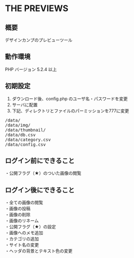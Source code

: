 # THE PREVIEWS

## 概要
デザインカンプのプレビューツール


## 動作環境
PHP バージョン 5.2.4 以上


## 初期設定
1. ダウンロード後、config.php のユーザ名・パスワードを変更
2. サーバに配置
3. 下記、ディレクトリとファイルのパーミッションを777に変更

<pre>
/data/  
/data/img/  
/data/thumbnail/  
/data/db.csv  
/data/category.csv  
/data/config.csv  
</pre>


## ログイン前にできること
・公開フラグ（★）のついた画像の閲覧


## ログイン後にできること
・全ての画像の閲覧  
・画像の投稿  
・画像の削除  
・画像のリネーム  
・公開フラグ（★）の設定  
・画像へのメモ追加  
・カテゴリの追加  
・サイト名の変更  
・ヘッダの背景とテキスト色の変更


